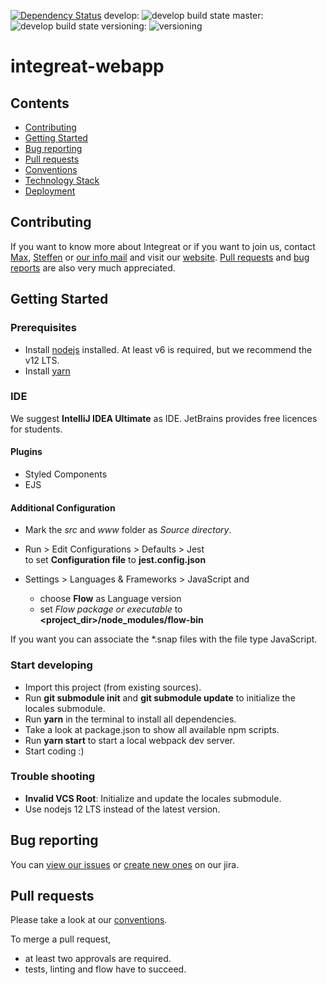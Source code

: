 [![Dependency Status](https://gemnasium.com/badges/github.com/Integreat/integreat-webapp.svg)](https://gemnasium.com/github.com/Integreat/integreat-webapp)
develop: ![develop build state](https://api.travis-ci.org/Integreat/integreat-webapp.svg?branch=develop)
master: ![develop build state](https://api.travis-ci.org/Integreat/integreat-webapp.svg?branch=master)
versioning: ![versioning](https://img.shields.io/badge/calver-YYYY.MM.PATCH-22bfda.svg)

# integreat-webapp
## Contents
* [Contributing](#contributing)
* [Getting Started](#getting-started)
* [Bug reporting](#bug-reporting)
* [Pull requests](#pull-requests)
* [Conventions](docs/01-conventions.md)
* [Technology Stack](docs/02-technology-stack.md)
* [Deployment](docs/03-deployment.md)

## Contributing
If you want to know more about Integreat or if you want to join us, contact [Max](mailto:ammann@integreat-app.de), 
[Steffen](mailto:kleinle@integreat-app.de) or [our info mail](mailto:info@integreat-app.de) and visit our [website](https://integreat-app.de).
[Pull requests](#pull-requests) and [bug reports](#bug-reporting) are also very much appreciated.
 
## Getting Started
### Prerequisites
* Install [nodejs](https://nodejs.org/) installed. At least v6 is required, but we recommend the v12 LTS.
* Install [yarn](https://yarnpkg.com/)

### IDE
We suggest **IntelliJ IDEA Ultimate** as IDE. JetBrains provides free licences for students.

#### Plugins
* Styled Components
* EJS

#### Additional Configuration
* Mark the *src* and *www* folder as *Source directory*.
* Run > Edit Configurations > Defaults > Jest  
   to set **Configuration file** to **jest.config.json**
   
* Settings > Languages & Frameworks > JavaScript and
    * choose **Flow** as Language version
    * set *Flow package or executable* to **<project_dir>/node_modules/flow-bin**
   
If you want you can associate the *.snap files with the file type JavaScript.

### Start developing
* Import this project (from existing sources).
* Run **git submodule init** and **git submodule update** to initialize the locales submodule.
* Run **yarn** in the terminal to install all dependencies.
* Take a look at package.json to show all available npm scripts.
* Run **yarn start** to start a local webpack dev server.
* Start coding :)

### Trouble shooting
* **Invalid VCS Root**: Initialize and update the locales submodule.
* Use nodejs 12 LTS instead of the latest version.

## Bug reporting
You can [view our issues](https://issues.integreat-app.de/projects/WEBAPP) or
 [create new ones](https://issues.integreat-app.de/secure/CreateIssue!default.jspa) on our jira.

## Pull requests
Please take a look at our [conventions](docs/01-conventions.md).

To merge a pull request, 
* at least two approvals are required.
* tests, linting and flow have to succeed.
